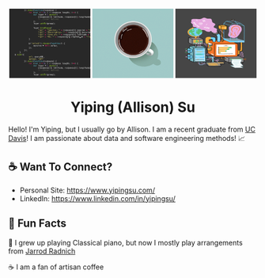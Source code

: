 <p align="center">
  <img src="https://github.com/yiping-allison/yiping-allison/blob/master/code-crawl.gif" width="164" height="140">
  <img src="https://github.com/yiping-allison/yiping-allison/blob/master/coffee-sparkle.gif" width="164" height="140">
  <img src="https://github.com/yiping-allison/yiping-allison/blob/master/data.gif" width="164" height="140">
</p>

<h1 align="center"> Yiping (Allison) Su </h1>

Hello! I'm Yiping, but I usually go by Allison. I am a recent graduate from [UC Davis](https://www.ucdavis.edu/)! 
I am passionate about data and software engineering methods! :chart_with_upwards_trend:

## :coffee: Want To Connect?

* Personal Site: https://www.yipingsu.com/
* LinkedIn: https://www.linkedin.com/in/yipingsu/

## :scroll: Fun Facts

:musical_keyboard:  I grew up playing Classical piano, but now I mostly play arrangements from [Jarrod Radnich](http://jarrodradnich.com/)

:coffee:            I am a fan of artisan coffee
